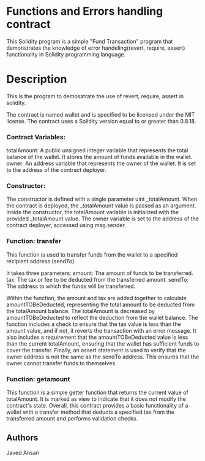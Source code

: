 # Functions and Errors handling contract

This Solidity program is a simple "Fund Transaction" program that demonstrates the knowledge of error handeling(revert, require, assert) functionality in Solidity programming language.

# Description

This is the program to demosatrate the use of revert, require, assert in solidity.

The contract is named wallet and is specified to be licensed under the MIT license. The contract uses a Solidity version equal to or greater than 0.8.18.

### Contract Variables:

totalAmount: A public unsigned integer variable that represents the total balance of the wallet. It stores the amount of funds available in the wallet. owner: An address variable that represents the owner of the wallet. It is set to the address of the contract deployer.

### Constructor:

The constructor is defined with a single parameter uint \_totalAmount. When the contract is deployed, the \_totalAmount value is passed as an argument. Inside the constructor, the totalAmount variable is initialized with the provided \_totalAmount value. The owner variable is set to the address of the contract deployer, accessed using msg.sender.

### Function: transfer

This function is used to transfer funds from the wallet to a specified recipient address (sendTo).

It takes three parameters: amount: The amount of funds to be transferred. tax: The tax or fee to be deducted from the transferred amount. sendTo: The address to which the funds will be transferred.

Within the function, the amount and tax are added together to calculate amountTOBeDeducted, representing the total amount to be deducted from the totalAmount balance. The totalAmount is decreased by amountTOBeDeducted to reflect the deduction from the wallet balance. The function includes a check to ensure that the tax value is less than the amount value, and if not, it reverts the transaction with an error message. It also includes a requirement that the amountTOBeDeducted value is less than the current totalAmount, ensuring that the wallet has sufficient funds to cover the transfer. Finally, an assert statement is used to verify that the owner address is not the same as the sendTo address. This ensures that the owner cannot transfer funds to themselves.

### Function: getamount

This function is a simple getter function that returns the current value of totalAmount. It is marked as view to indicate that it does not modify the contract's state. Overall, this contract provides a basic functionality of a wallet with a transfer method that deducts a specified tax from the transferred amount and performs validation checks.

## Authors

Javed Ansari
